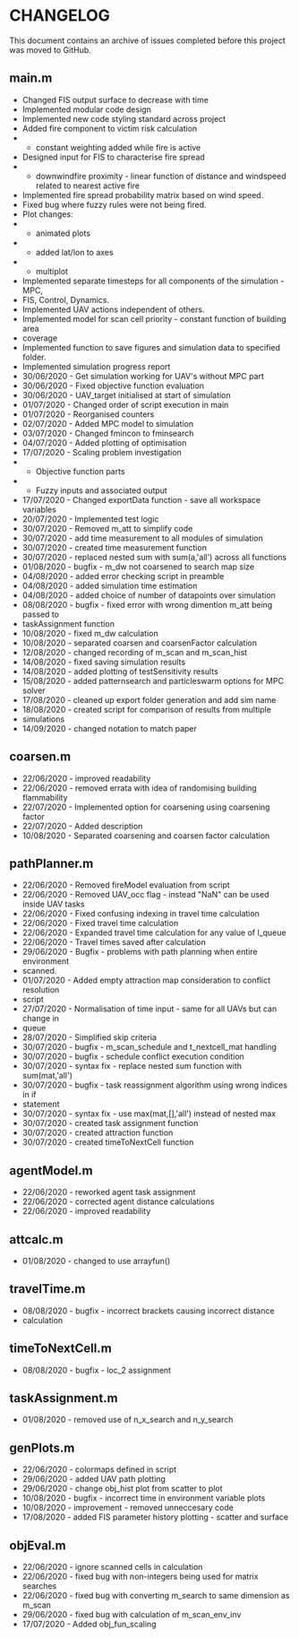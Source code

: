 # CHANGELOG

This document contains an archive of issues completed before this project was moved to GitHub.

## main.m

- Changed FIS output surface to decrease with time
- Implemented modular code design
- Implemented new code styling standard across project
- Added fire component to victim risk calculation
- - constant weighting added while fire is active
- Designed input for FIS to characterise fire spread
- - downwindfire proximity - linear function of distance and windspeed related to nearest active fire
- Implemented fire spread probability matrix based on wind speed.
- Fixed bug where fuzzy rules were not being fired.
- Plot changes:
- - animated plots
- - added lat/lon to axes
- - multiplot
- Implemented separate timesteps for all components of the simulation - MPC,
- FIS, Control, Dynamics.
- Implemented UAV actions independent of others.
- Implemented model for scan cell priority - constant function of building area
- coverage
- Implemented function to save figures and simulation data to specified folder.
- Implemented simulation progress report
- 30/06/2020 - Get simulation working for UAV's without MPC part
- 30/06/2020 - Fixed objective function evaluation
- 30/06/2020 - UAV_target initialised at start of simulation
- 01/07/2020 - Changed order of script execution in main
- 01/07/2020 - Reorganised counters
- 02/07/2020 - Added MPC model to simulation
- 03/07/2020 - Changed fmincon to fminsearch
- 04/07/2020 - Added plotting of optimisation
- 17/07/2020 - Scaling problem investigation
- - Objective function parts
- - Fuzzy inputs and associated output
- 17/07/2020 - Changed exportData function - save all workspace variables
- 20/07/2020 - Implemented test logic
- 30/07/2020 - Removed m_att to simplify code
- 30/07/2020 - add time measurement to all modules of simulation
- 30/07/2020 - created time measurement function
- 30/07/2020 - replaced nested sum with sum(a,'all') across all functions
- 01/08/2020 - bugfix - m_dw not coarsened to search map size
- 04/08/2020 - added error checking script in preamble
- 04/08/2020 - added simulation time estimation
- 04/08/2020 - added choice of number of datapoints over simulation
- 08/08/2020 - bugfix - fixed error with wrong dimention m_att being passed to
- taskAssignment function
- 10/08/2020 - fixed m_dw calculation
- 10/08/2020 - separated coarsen and coarsenFactor calculation
- 12/08/2020 - changed recording of m_scan and m_scan_hist
- 14/08/2020 - fixed saving simulation results
- 14/08/2020 - added plotting of testSensitivity results
- 15/08/2020 - added patternsearch and particleswarm options for MPC solver
- 17/08/2020 - cleaned up export folder generation and add sim name
- 18/08/2020 - created script for comparison of results from multiple
- simulations
- 14/09/2020 - changed notation to match paper

## coarsen.m

- 22/06/2020 - improved readability
- 22/06/2020 - removed errata with idea of randomising building flammability
- 22/07/2020 - Implemented option for coarsening using coarsening factor
- 22/07/2020 - Added description
- 10/08/2020 - Separated coarsening and coarsen factor calculation

## pathPlanner.m

- 22/06/2020 - Removed fireModel evaluation from script
- 22/06/2020 - Removed UAV_occ flag - instead "NaN" can be used inside UAV tasks
- 22/06/2020 - Fixed confusing indexing in travel time calculation
- 22/06/2020 - Fixed travel time calculation
- 22/06/2020 - Expanded travel time calculation for any value of l_queue
- 22/06/2020 - Travel times saved after calculation
- 29/06/2020 - Bugfix - problems with path planning when entire environment
- scanned.
- 01/07/2020 - Added empty attraction map consideration to conflict resolution
- script
- 27/07/2020 - Normalisation of time input - same for all UAVs but can change in
- queue
- 28/07/2020 - Simplified skip criteria
- 30/07/2020 - bugfix - m_scan_schedule and t_nextcell_mat handling
- 30/07/2020 - bugfix - schedule conflict execution condition
- 30/07/2020 - syntax fix - replace nested sum function with sum(mat,'all')
- 30/07/2020 - bugfix - task reassignment algorithm using wrong indices in if
- statement
- 30/07/2020 - syntax fix - use max(mat,[],'all') instead of nested max
- 30/07/2020 - created task assignment function
- 30/07/2020 - created attraction function
- 30/07/2020 - created timeToNextCell function

## agentModel.m

- 22/06/2020 - reworked agent task assignment
- 22/06/2020 - corrected agent distance calculations
- 22/06/2020 - improved readability

## attcalc.m

- 01/08/2020 - changed to use arrayfun()

## travelTime.m

- 08/08/2020 - bugfix - incorrect brackets causing incorrect distance
- calculation

## timeToNextCell.m

- 08/08/2020 - bugfix - loc_2 assignment

## taskAssignment.m

- 01/08/2020 - removed use of n_x_search and n_y_search

## genPlots.m

- 22/06/2020 - colormaps defined in script
- 29/06/2020 - added UAV path plotting
- 29/06/2020 - change obj_hist plot from scatter to plot
- 10/08/2020 - bugfix - incorrect time in environment variable plots
- 10/08/2020 - improvement - removed unneccesary code
- 17/08/2020 - added FIS parameter history plotting - scatter and surface

## objEval.m

- 22/06/2020 - ignore scanned cells in calculation
- 22/06/2020 - fixed bug with non-integers being used for matrix searches
- 22/06/2020 - fixed bug with converting m_search to same dimension as m_scan
- 29/06/2020 - fixed bug with calculation of m_scan_env_inv
- 17/07/2020 - Added obj_fun_scaling
